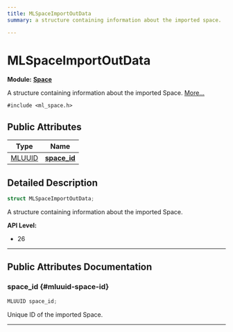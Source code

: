 ```yaml
---
title: MLSpaceImportOutData
summary: a structure containing information about the imported space. 

---
```


# MLSpaceImportOutData

**Module:** **[Space](/api-ref/api/Modules/group___space/group___space.md)**



A structure containing information about the imported Space.  [More...](#detailed-description)


`#include <ml_space.h>`

## Public Attributes

| Type           | Name           |
| -------------- | -------------- |
| [MLUUID](/api-ref/api/Modules/group___common/struct_m_l_u_u_i_d.md) | **[space_id](/api-ref/api/Modules/group___space/struct_m_l_space_import_out_data.md#mluuid-space-id)**  |

## Detailed Description

```cpp
struct MLSpaceImportOutData;
```

A structure containing information about the imported Space. 




**API Level:**
  * 26




-----------
## Public Attributes Documentation

### space_id {#mluuid-space-id}

```cpp
MLUUID space_id;
```


Unique ID of the imported Space. 





-----------

